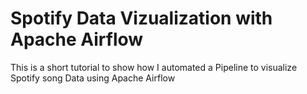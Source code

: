 # Spotify Data Vizualization with Apache Airflow

This is a short tutorial to show how I automated a Pipeline to visualize Spotify song Data using Apache Airflow
